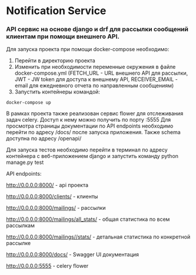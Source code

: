 # Notification Service
### API сервис на основе django и drf для рассылки сообщений клиентам при помощи внешнего API.
Для запуска проекта при помощи docker-compose необходимо:

1) Перейти в директорию проекта
2) Изменить при необходимости переменные окружения в файле docker-compose.yml (FETCH_URL - URL внешнего API для рассылки, JWT - JW token для доступа к внешнему API, RECEIVER_EMAIL - email для ежедневного отчета по направленным сообщениям)
3) Запустить контейнеры командой:
```
docker-compose up
```

В рамках проекта также реализован сервис flower для отслеживания задач celery. Доступ к нему можно получить по порту :5555
Для просмотра страницы документации по API endpoints необходимо перейти по адресу /docs/ после запуска приложения. Также schema доступна по адресу /openapi/

Для запуска тестов необходимо перейти в терминал по адресу контейнера с веб-приложением django и запустить команду python manage.py test

API endpoints:

http://0.0.0.0:8000/ - api проекта

http://0.0.0.0:8000/clients/ - клиенты

http://0.0.0.0:8000/mailings/ - рассылки

http://0.0.0.0:8000/mailings/all_stats/ - общая статистика по всем рассылкам

http://0.0.0.0:8000/mailings//stats/ - детальная статистика по конкретной рассылке

http://0.0.0.0:8000/docs/ - Swagger UI документация

http://0.0.0.0:5555 - celery flower
